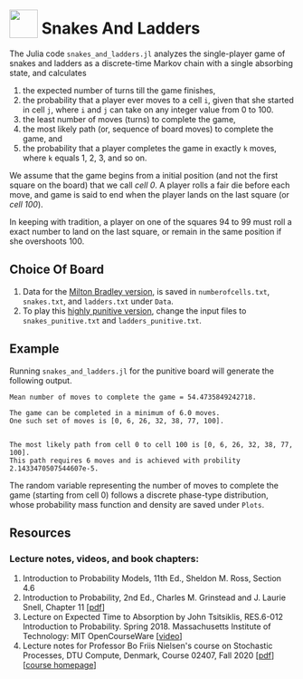 
# <img src="https://raw.githack.com/FortAwesome/Font-Awesome/master/svgs/solid/dice.svg" card_color="#222222" width="50" height="50" style="vertical-align:bottom"/> Snakes And Ladders
The Julia code `snakes_and_ladders.jl` analyzes the single-player game of snakes and ladders as a discrete-time Markov chain with a single absorbing state, and calculates
1. the expected number of turns till the game finishes,
2. the probability that a player ever moves to a cell `i`, given that she started
    in cell `j`, where `i` and `j` can take on any integer value from 0 to 100. 
3. the least number of moves (turns) to complete the game,
4. the most likely path (or, sequence of board moves) to complete the game, and
5. the probability that a player completes the game in exactly `k` moves, where `k`  equals 1, 2, 3, and so on. 

We assume that the game begins from a initial position (and not the first square on the board) that we call *cell 0*. A player rolls a fair die before each move, and game is said to end when the player lands on the last square (or *cell 100*). 

In keeping with tradition, a player on one of the squares 94 to 99 must roll a exact number to land on the last square, or remain in the same position if she overshoots 100. 

## Choice Of Board
1. Data for the [Milton Bradley version](https://en.wikipedia.org/wiki/File:Cnl03.jpg), is saved in `numberofcells.txt`, `snakes.txt`, and `ladders.txt` under `Data`.
2. To play this [highly punitive version](https://www.etsy.com/listing/764625917/snakes-ladders-vintage-game-board-png), change the input files to `snakes_punitive.txt` and `ladders_punitive.txt`. 

## Example
Running `snakes_and_ladders.jl` for the punitive board will generate the following output. 

```
Mean number of moves to complete the game = 54.4735849242718.

The game can be completed in a minimum of 6.0 moves.
One such set of moves is [0, 6, 26, 32, 38, 77, 100].


The most likely path from cell 0 to cell 100 is [0, 6, 26, 32, 38, 77, 100].
This path requires 6 moves and is achieved with probility 2.1433470507544607e-5.
```
The random variable representing the number of moves to complete the game (starting from cell 0) follows a discrete phase-type distribution, whose probability mass function and density are saved under `Plots`. 


## Resources
### Lecture notes, videos, and book chapters:
1. Introduction to Probability Models, 11th Ed., Sheldon M. Ross, Section 4.6
2. Introduction to Probability, 2nd Ed., Charles M. Grinstead and J. Laurie Snell, Chapter 11 [[pdf](https://math.dartmouth.edu/~prob/prob/prob.pdf)]
3. Lecture on Expected Time to Absorption by John Tsitsiklis, RES.6-012 Introduction to Probability. Spring 2018. Massachusetts Institute of Technology: MIT OpenCourseWare  [[video](https://ocw.mit.edu/resources/res-6-012-introduction-to-probability-spring-2018/part-iii-random-processes/expected-time-to-absorption/)]
4. Lecture notes for Professor Bo Friis Nielsen's course on Stochastic Processes, DTU Compute, Denmark, Course 02407, Fall 2020 [[pdf](http://www2.imm.dtu.dk/courses/02407/lectnotes/ftf.pdf)] [[course homepage](http://www2.imm.dtu.dk/courses/02407/)]